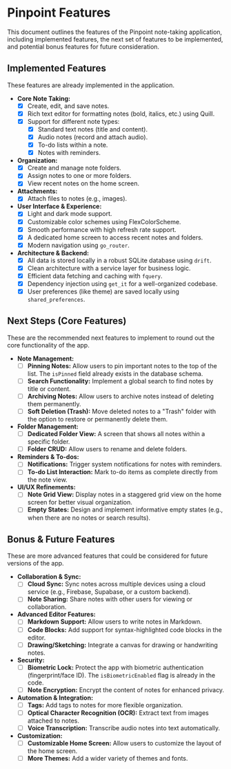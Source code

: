 # Pinpoint Features

This document outlines the features of the Pinpoint note-taking application, including implemented features, the next set of features to be implemented, and potential bonus features for future consideration.

## Implemented Features

These features are already implemented in the application.

- **Core Note Taking:**
  - [x] Create, edit, and save notes.
  - [x] Rich text editor for formatting notes (bold, italics, etc.) using Quill.
  - [x] Support for different note types:
    - [x] Standard text notes (title and content).
    - [x] Audio notes (record and attach audio).
    - [x] To-do lists within a note.
    - [x] Notes with reminders.
- **Organization:**
  - [x] Create and manage note folders.
  - [x] Assign notes to one or more folders.
  - [x] View recent notes on the home screen.
- **Attachments:**
  - [x] Attach files to notes (e.g., images).
- **User Interface & Experience:**
  - [x] Light and dark mode support.
  - [x] Customizable color schemes using FlexColorScheme.
  - [x] Smooth performance with high refresh rate support.
  - [x] A dedicated home screen to access recent notes and folders.
  - [x] Modern navigation using `go_router`.
- **Architecture & Backend:**
  - [x] All data is stored locally in a robust SQLite database using `drift`.
  - [x] Clean architecture with a service layer for business logic.
  - [x] Efficient data fetching and caching with `fquery`.
  - [x] Dependency injection using `get_it` for a well-organized codebase.
  - [x] User preferences (like theme) are saved locally using `shared_preferences`.

## Next Steps (Core Features)

These are the recommended next features to implement to round out the core functionality of the app.

- **Note Management:**
  - [ ] **Pinning Notes:** Allow users to pin important notes to the top of the list. The `isPinned` field already exists in the database schema.
  - [ ] **Search Functionality:** Implement a global search to find notes by title or content.
  - [ ] **Archiving Notes:** Allow users to archive notes instead of deleting them permanently.
  - [ ] **Soft Deletion (Trash):** Move deleted notes to a "Trash" folder with the option to restore or permanently delete them.
- **Folder Management:**
  - [ ] **Dedicated Folder View:** A screen that shows all notes within a specific folder.
  - [ ] **Folder CRUD:** Allow users to rename and delete folders.
- **Reminders & To-dos:**
  - [ ] **Notifications:** Trigger system notifications for notes with reminders.
  - [ ] **To-do List Interaction:** Mark to-do items as complete directly from the note view.
- **UI/UX Refinements:**
  - [ ] **Note Grid View:** Display notes in a staggered grid view on the home screen for better visual organization.
  - [ ] **Empty States:** Design and implement informative empty states (e.g., when there are no notes or search results).

## Bonus & Future Features

These are more advanced features that could be considered for future versions of the app.

- **Collaboration & Sync:**
  - [ ] **Cloud Sync:** Sync notes across multiple devices using a cloud service (e.g., Firebase, Supabase, or a custom backend).
  - [ ] **Note Sharing:** Share notes with other users for viewing or collaboration.
- **Advanced Editor Features:**
  - [ ] **Markdown Support:** Allow users to write notes in Markdown.
  - [ ] **Code Blocks:** Add support for syntax-highlighted code blocks in the editor.
  - [ ] **Drawing/Sketching:** Integrate a canvas for drawing or handwriting notes.
- **Security:**
  - [ ] **Biometric Lock:** Protect the app with biometric authentication (fingerprint/face ID). The `isBiometricEnabled` flag is already in the code.
  - [ ] **Note Encryption:** Encrypt the content of notes for enhanced privacy.
- **Automation & Integration:**
  - [ ] **Tags:** Add tags to notes for more flexible organization.
  - [ ] **Optical Character Recognition (OCR):** Extract text from images attached to notes.
  - [ ] **Voice Transcription:** Transcribe audio notes into text automatically.
- **Customization:**
  - [ ] **Customizable Home Screen:** Allow users to customize the layout of the home screen.
  - [ ] **More Themes:** Add a wider variety of themes and fonts.
